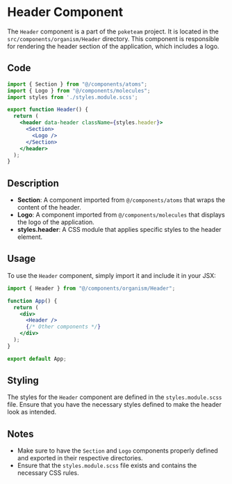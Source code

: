 # Header Component

The `Header` component is a part of the `poketeam` project. It is located in the `src/components/organism/Header` directory. This component is responsible for rendering the header section of the application, which includes a logo.

## Code

```jsx
import { Section } from "@/components/atoms";
import { Logo } from "@/components/molecules";
import styles from './styles.module.scss';

export function Header() {
  return (
    <header data-header className={styles.header}>
      <Section>
        <Logo />
      </Section>
    </header>
  );
}
```

## Description

- **Section**: A component imported from `@/components/atoms` that wraps the content of the header.
- **Logo**: A component imported from `@/components/molecules` that displays the logo of the application.
- **styles.header**: A CSS module that applies specific styles to the header element.

## Usage

To use the `Header` component, simply import it and include it in your JSX:

```jsx
import { Header } from "@/components/organism/Header";

function App() {
  return (
    <div>
      <Header />
      {/* Other components */}
    </div>
  );
}

export default App;
```

## Styling

The styles for the `Header` component are defined in the `styles.module.scss` file. Ensure that you have the necessary styles defined to make the header look as intended.

## Notes

- Make sure to have the `Section` and `Logo` components properly defined and exported in their respective directories.
- Ensure that the `styles.module.scss` file exists and contains the necessary CSS rules.

